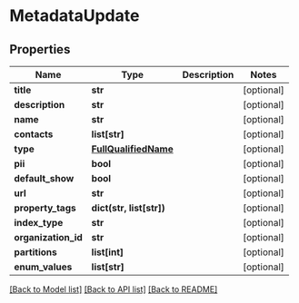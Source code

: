 # MetadataUpdate

## Properties
Name | Type | Description | Notes
------------ | ------------- | ------------- | -------------
**title** | **str** |  | [optional] 
**description** | **str** |  | [optional] 
**name** | **str** |  | [optional] 
**contacts** | **list[str]** |  | [optional] 
**type** | [**FullQualifiedName**](FullQualifiedName.md) |  | [optional] 
**pii** | **bool** |  | [optional] 
**default_show** | **bool** |  | [optional] 
**url** | **str** |  | [optional] 
**property_tags** | **dict(str, list[str])** |  | [optional] 
**index_type** | **str** |  | [optional] 
**organization_id** | **str** |  | [optional] 
**partitions** | **list[int]** |  | [optional] 
**enum_values** | **list[str]** |  | [optional] 

[[Back to Model list]](../README.md#documentation-for-models) [[Back to API list]](../README.md#documentation-for-api-endpoints) [[Back to README]](../README.md)



